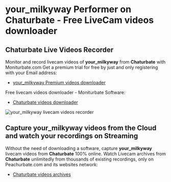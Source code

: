 # your_milkyway Performer on Chaturbate - Free LiveCam videos downloader

## Chaturbate Live Videos Recorder

Monitor and record livecam videos of **your_milkyway** from **Chaturbate** with Moniturbate.com
Get a premium trial for free by just and only registering with your Email address:
* [your_milkyway Premium videos downloader](https://moniturbate.com/request-demo-licence-key.html)

Free livecam videos downloader - Moniturbate Software:
* [Chaturbate videos downloader](https://moniturbate.com/moniturbate-download-software.html)

![your_milkyway livecam videos recorder](https://peachurnet.com/templates/moniturbate-software.png)


## Capture your_milkyway videos from the Cloud and watch your recordings on Streaming

Without the need of downloading a software, capture **your_milkyway** livecam videos from **Chaturbate** 100% online.
Watch Livecam archives from **Chaturbate** unlimitedly from thousands of existing recordings, only on Peachurbate.com and its websites network:
* [Chaturbate videos archives](https://peachurnet.com/)